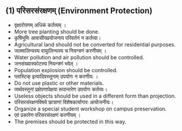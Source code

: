 ## (1) परिसरसंरक्षणम् (Environment Protection)
* वृक्षारोपणम् अधिकं कर्तव्यम् ।
* More tree planting should be done.
* कृषिभूमिः आवासीयप्रयोजनाय परिवर्तनं न कर्तव्या।
* Agricultural land should not be converted for residential purposes.
* जलमालिन्यस्य वायुालिन्यस्य च नियन्त्रणं करणीयम् ।
* Water pollution and air pollution should be controlled.
* जनसंख्यास्फोटस्य नियन्त्रणं भवेत् ।
* Population explosion should be controlled.
* प्लास्टिक् इत्यादिवस्तूनाम् उपयोगः न करणीयः ।
* Do not use plastic or other materials.
* व्यर्थवस्तूनां प्रक्षेपणापेक्षया रूपान्तरेण उपयोगः कर्तव्यः।
* Useless objects should be used in a different form than projection.
* परिसरसंरक्षणविषये छात्राणां विशेषकार्यागारः आयोजनीयः।
* Organize a special student workshop on campus preservation.
* एवं प्रकारेण परिसरसंरक्षणं करणीयम् ।
* The premises should be protected in this way.
